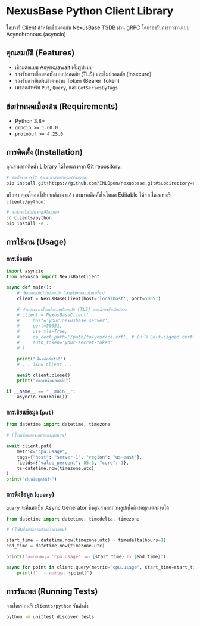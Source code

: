 # NexusBase Python Client Library

ไลบรารี Client สำหรับเชื่อมต่อกับ NexusBase TSDB ผ่าน gRPC โดยรองรับการทำงานแบบ Asynchronous (asyncio)

## คุณสมบัติ (Features)

*   เชื่อมต่อแบบ Async/await เต็มรูปแบบ
*   รองรับการเชื่อมต่อทั้งแบบปลอดภัย (TLS) และไม่ปลอดภัย (insecure)
*   รองรับการยืนยันตัวตนผ่าน Token (Bearer Token)
*   เมธอดสำหรับ `Put`, `Query`, และ `GetSeriesByTags`

## ข้อกำหนดเบื้องต้น (Requirements)

*   Python 3.8+
*   `grpcio >= 1.60.0`
*   `protobuf >= 4.25.0`

## การติดตั้ง (Installation)

คุณสามารถติดตั้ง Library ได้โดยตรงจาก Git repository:

```bash
# ติดตั้งจาก Git (แนะนำสำหรับเวอร์ชันล่าสุด)
pip install git+https://github.com/INLOpen/nexusbase.git#subdirectory=clients/python
```

หรือหากคุณโคลนโปรเจกต์ลงมาแล้ว สามารถติดตั้งในโหมด Editable ได้จากไดเรกทอรี `clients/python`:

```bash
# จากภายในโปรเจกต์ที่โคลนมา
cd clients/python
pip install -e .
```

## การใช้งาน (Usage)

### การเชื่อมต่อ

```python
import asyncio
from nexusdb import NexusBaseClient

async def main():
    # เชื่อมต่อแบบไม่ปลอดภัย (สำหรับทดสอบในเครื่อง)
    client = NexusBaseClient(host='localhost', port=50051)

    # ตัวอย่างการเชื่อมต่อแบบปลอดภัย (TLS) และมีการยืนยันตัวตน
    # client = NexusBaseClient(
    #     host='your.nexusbase.server',
    #     port=50051,
    #     use_tls=True,
    #     ca_cert_path='/path/to/your/ca.crt', # (ถ้าใช้ Self-signed certificate)
    #     auth_token='your-secret-token'
    # )

    print("เชื่อมต่อสำเร็จ!")
    # ... ใช้งาน client ...

    await client.close()
    print("ปิดการเชื่อมต่อแล้ว")

if __name__ == "__main__":
    asyncio.run(main())
```

### การเขียนข้อมูล (`put`)

```python
from datetime import datetime, timezone

# (โค้ดเชื่อมต่อจากตัวอย่างด้านบน)

await client.put(
    metric="cpu.usage",
    tags={"host": "server-1", "region": "us-east"},
    fields={"value_percent": 85.5, "core": 1},
    ts=datetime.now(timezone.utc)
)
print("เขียนข้อมูลสำเร็จ")
```

### การดึงข้อมูล (`query`)

`query` จะคืนค่าเป็น Async Generator ซึ่งคุณสามารถวนลูปเพื่อดึงข้อมูลแต่ละจุดได้

```python
from datetime import datetime, timedelta, timezone

# (โค้dเชื่อมต่อจากตัวอย่างด้านบน)

start_time = datetime.now(timezone.utc) - timedelta(hours=1)
end_time = datetime.now(timezone.utc)

print(f"กำลังดึงข้อมูล 'cpu.usage' จาก {start_time} ถึง {end_time}")

async for point in client.query(metric="cpu.usage", start_time=start_time, end_time=end_time):
    print(f"  - พบข้อมูล: {point}")
```

## การรันเทส (Running Tests)

จากไดเรกทอรี `clients/python` รันคำสั่ง:

```bash
python -m unittest discover tests
```